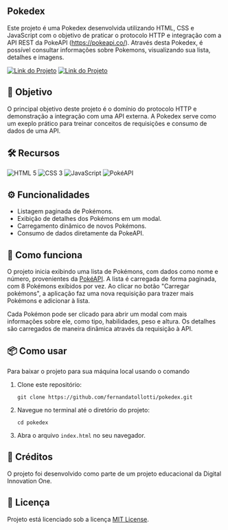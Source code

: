 ## Pokedex

Este projeto é uma Pokedex desenvolvida utilizando HTML, CSS e JavaScript com o objetivo de praticar o protocolo HTTP e integração com a API REST da PokeAPI (https://pokeapi.co/). Através desta Pokedex, é possível consultar informações sobre Pokemons, visualizando sua lista, detalhes e imagens.

[![Link do Projeto](https://img.shields.io/badge/▶-000?style=for-the-badge&logo=movie&logoColor=E94D5F)](https://pokemon-tracker.netlify.app/)
[![Link do Projeto](https://img.shields.io/badge/Acesse%20o%20Projeto-E94D5F?style=for-the-badge)](https://pokemon-tracker.netlify.app/)

## 🎯 Objetivo
O principal objetivo deste projeto é o domínio do protocolo HTTP e demonstração a integração com uma API externa. A Pokedex serve como um exeplo prático para treinar conceitos de requisições e consumo de dados de uma API.

## 🛠️ Recursos
![HTML 5](https://img.shields.io/badge/HTML5-333333?style=for-the-badge&logo=html5)
![CSS 3](https://img.shields.io/badge/CSS3-333333?style=for-the-badge&logo=css3&logoColor=1572B6)
![JavaScript](https://img.shields.io/badge/JavaScript-333333?style=for-the-badge&logo=javascript)
![PokéAPI](https://img.shields.io/badge/PokéAPI-333333?style=for-the-badge&logo=pokémon&logoColor=white)

## ⚙️ Funcionalidades 
- Listagem paginada de Pokémons.
- Exibição de detalhes dos Pokémons em um modal.
- Carregamento dinâmico de novos Pokémons.
- Consumo de dados diretamente da PokeAPI.

## 📝 Como funciona
O projeto inicia exibindo uma lista de Pokémons, com dados como nome e número, provenientes da [PokéAPI](https://pokeapi.co/). A lista é carregada de forma paginada, com 8 Pokémons exibidos por vez. Ao clicar no botão "Carregar pokémons", a aplicação faz uma nova requisição para trazer mais Pokémons e adicionar à lista.

Cada Pokémon pode ser clicado para abrir um modal com mais informações sobre ele, como tipo, habilidades, peso e altura. Os detalhes são carregados de maneira dinâmica através da requisição à API.

## 📦 Como usar
Para baixar o projeto para sua máquina local usando o comando
1. Clone este repositório:
    ```
    git clone https://github.com/fernandatollotti/pokedex.git
2. Navegue no terminal até o diretório do projeto:
    ```
    cd pokedex
3. Abra o arquivo `index.html` no seu navegador.

## 🌟 Créditos
O projeto foi desenvolvido como parte de um projeto educacional da Digital Innovation One.

## 📜 Licença  
Projeto está licenciado sob a licença [MIT License](https://github.com/fernandatollotti/pokedex?tab=MIT-1-ov-file).
